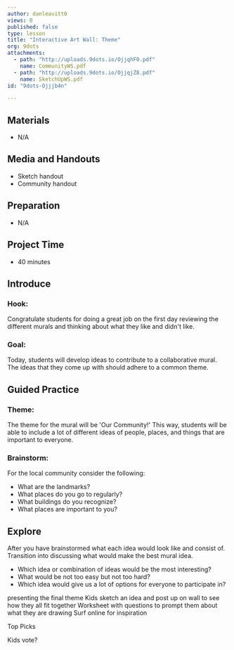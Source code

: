 ```yaml
---
author: danleavitt0
views: 0
published: false
type: lesson
title: "Interactive Art Wall: Theme"
org: 9dots
attachments: 
  - path: "http://uploads.9dots.io/OjjqhF0.pdf"
    name: CommunityWS.pdf
  - path: "http://uploads.9dots.io/OjjqjZ8.pdf"
    name: SketchUpWS.pdf
id: "9dots-Ojjjb4n"

---
```


## Materials

- N/A

## Media and Handouts

- Sketch handout
- Community handout

## Preparation

- N/A

## Project Time

- 40 minutes

## Introduce

### Hook:
Congratulate students for doing a great job on the first day reviewing the different murals and thinking about what they like and didn't like.

### Goal:
Today, students will develop ideas to contribute to a collaborative mural. The ideas that they come up with should adhere to a common theme.

## Guided Practice

### Theme:
The theme for the mural will be 'Our Community!' This way, students will be able to include a lot of different ideas of people, places, and things that are important to everyone.

### Brainstorm:
For the local community consider the following:

- What are the landmarks?
- What places do you go to regularly?
- What buildings do you recognize?
- What places are important to you?

## Explore


After you have brainstormed what each idea would look like and consist of. Transition into discussing what would make the best mural idea. 

- Which idea or combination of ideas would be the most interesting?
- What would be not too easy but not too hard?
- Which idea would give us a lot of options for everyone to participate in?


presenting the final theme
	Kids sketch an idea and post up on wall to see how they all fit together
	Worksheet with questions to prompt them about what they are drawing
	Surf online for inspiration

Top Picks

Kids vote?
